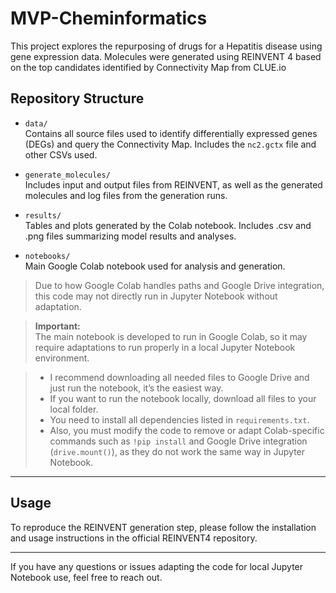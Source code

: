 # MVP-Cheminformatics

This project explores the repurposing of drugs for a Hepatitis disease using gene expression data. Molecules were generated using REINVENT 4 based on the top candidates identified by Connectivity Map from CLUE.io

## Repository Structure

- `data/`  
  Contains all source files used to identify differentially expressed genes (DEGs) and query the Connectivity Map. Includes the `nc2.gctx` file and other CSVs used.

- `generate_molecules/`  
  Includes input and output files from REINVENT, as well as the generated molecules and log files from the generation runs.

- `results/`  
  Tables and plots generated by the Colab notebook. Includes .csv and .png files summarizing model results and analyses.

- `notebooks/`  
  Main Google Colab notebook used for analysis and generation.

> Due to how Google Colab handles paths and Google Drive integration, this code may not directly run in Jupyter Notebook without adaptation.


> **Important:**  
> The main notebook is developed to run in Google Colab, so it may require adaptations to run properly in a local Jupyter Notebook environment.  

> - I recommend downloading all needed files to Google Drive and just run the notebook, it’s the easiest way. 
> - If you want to run the notebook locally, download all files to your local folder.  
> - You need to install all dependencies listed in `requirements.txt`.  
> - Also, you must modify the code to remove or adapt Colab-specific commands such as `!pip install` and Google Drive integration (`drive.mount()`), as they do not work the same way in Jupyter Notebook.


---

## Usage

To reproduce the REINVENT generation step, please follow the installation and usage instructions in the official REINVENT4 repository.

---

If you have any questions or issues adapting the code for local Jupyter Notebook use, feel free to reach out.
